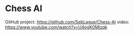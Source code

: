 # Chess AI

GitHub project: https://github.com/SebLague/Chess-AI
video: https://www.youtube.com/watch?v=U4ogK0MIzqk
